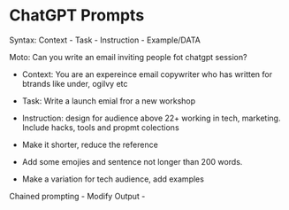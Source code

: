 # ChatGPT Prompts

Syntax: Context - Task - Instruction - Example/DATA

Moto: Can you write an email inviting people fot chatgpt session?
- Context: You are an expereince email copywriter who has written for btrands like under, ogilvy etc
- Task: Write a launch emial fror a new workshop
- Instruction: design for audience above 22+ working in tech, marketing. Include hacks, tools and propmt colections


- Make it shorter, reduce the reference
- Add some emojies and sentence not longer than 200 words.
- Make a variation for tech audience, add examples

Chained prompting - Modify Output - 
